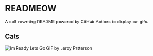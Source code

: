 # READMEOW

A self-rewriting README powered by GitHub Actions to display cat gifs.

## Cats

![Im Ready Lets Go GIF by Leroy Patterson](https://media2.giphy.com/media/CjmvTCZf2U3p09Cn0h/200.gif?cid=9acd02davea6c9hfe2e7o2a1jvopzyb7atfoskodk29zwal3&ep=v1_gifs_search&rid=200.gif&ct=g)
